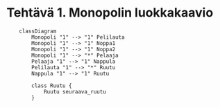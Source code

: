# Tehtävä 1. Monopolin luokkakaavio

```mermaid
	classDiagram
		Monopoli "1" --> "1" Pelilauta
		Monopoli "1" --> "1" Noppa1
		Monopoli "1" --> "1" Noppa2
		Monopoli "1" --> "*" Pelaaja
		Pelaaja "1" --> "1" Nappula
		Pelilauta "1" --> "*" Ruutu
		Nappula "1" --> "1" Ruutu
		
		class Ruutu {
			Ruutu seuraava_ruutu
		}
		
```
